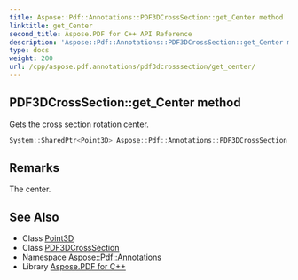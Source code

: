```yaml
---
title: Aspose::Pdf::Annotations::PDF3DCrossSection::get_Center method
linktitle: get_Center
second_title: Aspose.PDF for C++ API Reference
description: 'Aspose::Pdf::Annotations::PDF3DCrossSection::get_Center method. Gets the cross section rotation center in C++.'
type: docs
weight: 200
url: /cpp/aspose.pdf.annotations/pdf3dcrosssection/get_center/
---
```

## PDF3DCrossSection::get_Center method


Gets the cross section rotation center.

```cpp
System::SharedPtr<Point3D> Aspose::Pdf::Annotations::PDF3DCrossSection::get_Center() const
```

## Remarks


The center.
## See Also

* Class [Point3D](../../../aspose.pdf/point3d/)
* Class [PDF3DCrossSection](../)
* Namespace [Aspose::Pdf::Annotations](../../)
* Library [Aspose.PDF for C++](../../../)
